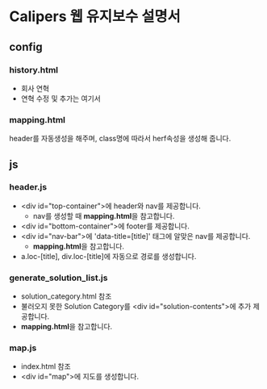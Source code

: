 # Calipers 웹 유지보수 설명서

## config

### history.html
 - 회사 연혁
 - 연혁 수정 및 추가는 여기서

### mapping.html
header를 자동생성을 해주며, class명에 따라서 herf속성을 생성해 줍니다. 

## js

### header.js
 - &lt;div id="top-container"&gt;에 header와 nav를 제공합니다.
    - nav를 생성할 때 **mapping.html**을 참고합니다.
 - &lt;div id="bottom-container"&gt;에 footer를 제공합니다.
 - &lt;div id="nav-bar"&gt;에 'data-title=[title]' 태그에 알맞은 nav를 제공합니다.
    - **mapping.html**을 참고합니다.
 - a.loc-[title], div.loc-[title]에 자동으로 경로를 생성합니다.

### generate_solution_list.js
 - solution_category.html 참조
 -  불러오지 못한 Solution Category를 &lt;div id="solution-contents"&gt;에 추가 제공합니다.
- **mapping.html**을 참고합니다.

### map.js 
 - index.html 참조
 - &lt;div id="map"&gt;에 지도를 생성합니다.
